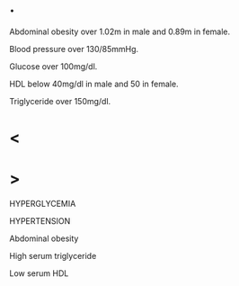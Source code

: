 # .

Abdominal obesity over 1.02m in male and 0.89m in female.

Blood pressure over 130/85mmHg.

Glucose over 100mg/dl.

HDL below 40mg/dl in male and 50 in female.

Triglyceride over 150mg/dl.

# <

# >

HYPERGLYCEMIA

HYPERTENSION

Abdominal obesity

High serum triglyceride

Low serum HDL
